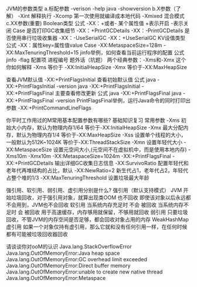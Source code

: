 JVM的参数类型
    a.标配参数
        -verison
        -help
        java -showversion
    b.X参数（了解）
        -Xint   解释执行
        -Xcomp  第一次使用就编译成本地代码
        -Xmixed 混合模式
    c.XX参数(重要)
        Boolean类型
            公式
                -XX：+或者-  某个属性值
                +表示开启
                -表示关闭
            Case
                是否打印GC收集细节
                    -XX：+PrintGCDetails
                    -XX：-PrintGCDetails
                是否使用串行垃圾收集器
                    -XX：-UseSerialGC
                    -XX：+UseSerialGC
        KV设值类型
                公式
                    -XX：属性key=属性值value
                Case
                    -XX:MetaspaceSize=128m
                    -XX:MaxTenuringThreshold=15
        jinfo举例，如何查看当前运行程序的配置
                公式
                    jinfo -flag 配置项 进程编号
        题外话（坑题）
            两个经典参数：-Xms和-Xmx
            这个你如何解释
                -Xms 等价于 -XX:InitialHeapSize
                -Xmx 等价于-XX:MaxHeapSize

查看JVM默认值
    -XX:+PrintFlagsInitial
        查看初始默认值
        公式
            java -XX:+PrintFlagsInitial -version
            java -XX:+PrintFlagsInitial
    -XX:+PrintFlagsFinal
        主要查看修改更新
        公式
            java -XX:+PrintFlagsFinal
            java -XX:+PrintFlagsFinal -version
    PrintFlagsFinal举例，运行Java命令的同时打印出参数
    -XX:+PrintCommandLineFlags

你平时工作用过的M常用基本配置参数有哪些?
    基础知识复习
    常用参数
        -Xms
            初始大小内存，默认为物理内存1/64
            等价于-XX:InitialHeapSize
        -Xmx
            最大分配内存，默认为物理内存1/4
            等价于-XX:MaxHeapSize
        -Xss
            设置单个线程的大小，一般默认为512K~1024K
            等价于-XX:ThreadStackSize
        -Xmn
            设置年轻代大小
        -XX:MetaspaceSize
            设置元空间大小,(元空间不在虚拟机中，而是使用本地内存)
            -Xms10m -Xmx10m -XX:MetaspaceSize=1024m -XX:+PrintFlagsFinal
        -XX:+PrintGCDetails
            输出详细GC收集日志信息
        -XX:SurvivoRatio
            配置年轻代和老年代再堆结构的占比，默认 -XX:NewRatio=2 新生代占1，老年代占2，年轻代占整个堆的1/3
        -XX:MaxTenuringThreshold
            设置垃圾最大年龄

强引用、软引用、弱引用、虚引用分别是什么?
    强引用（默认支持模式）
        JVM 开始垃圾回收，对于强引用对象，就算出现类OOM 也不回收 即使该对象以后永远都不会用到，JVM也不会回收
    软引用
        当系统内存充足时   不会 被回收
        当系统内存不足时    会  被回收
        用于高速缓存，内存够用就保留，不够用就回收
    弱引用
        只要垃圾回收，不管JVM的内存空间是否足够，都会回收对象占用的内存
        WeakHashMap
    虚引用
        如果一个对象仅持有虚引用，那么它就和没有任何引用一样，在任何时候都有可能被垃圾回收器回收

请谈谈你对ooM的认识
    Java.lang.StackOverflowError
    Java.lang.OutOfMemoryError:Java heap space
    Java.lang.OutOfMemoryError:GC overhead limit exceeded
    Java.lang.OutOfMemoryError:Direct buffer memory
    Java.lang.OutOfMemoryError:unable to create new native thread
    Java.lang.OutOfMemoryError:Metaspace